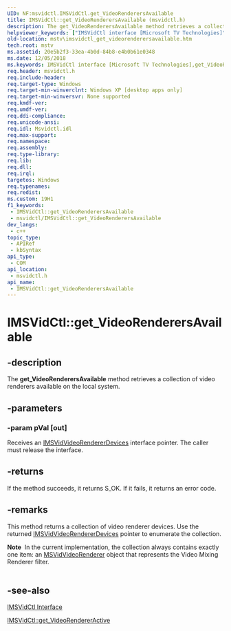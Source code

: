 ```yaml
---
UID: NF:msvidctl.IMSVidCtl.get_VideoRenderersAvailable
title: IMSVidCtl::get_VideoRenderersAvailable (msvidctl.h)
description: The get_VideoRenderersAvailable method retrieves a collection of video renderers available on the local system.
helpviewer_keywords: ["IMSVidCtl interface [Microsoft TV Technologies]","get_VideoRenderersAvailable method","IMSVidCtl.get_VideoRenderersAvailable","IMSVidCtl::get_VideoRenderersAvailable","IMSVidCtlget_VideoRenderersAvailable","get_VideoRenderersAvailable","get_VideoRenderersAvailable method [Microsoft TV Technologies]","get_VideoRenderersAvailable method [Microsoft TV Technologies]","IMSVidCtl interface","mstv.imsvidctl_get_videorenderersavailable","msvidctl/IMSVidCtl::get_VideoRenderersAvailable"]
old-location: mstv\imsvidctl_get_videorenderersavailable.htm
tech.root: mstv
ms.assetid: 20e5b2f3-33ea-4b0d-84b8-e4b0b61e0348
ms.date: 12/05/2018
ms.keywords: IMSVidCtl interface [Microsoft TV Technologies],get_VideoRenderersAvailable method, IMSVidCtl.get_VideoRenderersAvailable, IMSVidCtl::get_VideoRenderersAvailable, IMSVidCtlget_VideoRenderersAvailable, get_VideoRenderersAvailable, get_VideoRenderersAvailable method [Microsoft TV Technologies], get_VideoRenderersAvailable method [Microsoft TV Technologies],IMSVidCtl interface, mstv.imsvidctl_get_videorenderersavailable, msvidctl/IMSVidCtl::get_VideoRenderersAvailable
req.header: msvidctl.h
req.include-header: 
req.target-type: Windows
req.target-min-winverclnt: Windows XP [desktop apps only]
req.target-min-winversvr: None supported
req.kmdf-ver: 
req.umdf-ver: 
req.ddi-compliance: 
req.unicode-ansi: 
req.idl: Msvidctl.idl
req.max-support: 
req.namespace: 
req.assembly: 
req.type-library: 
req.lib: 
req.dll: 
req.irql: 
targetos: Windows
req.typenames: 
req.redist: 
ms.custom: 19H1
f1_keywords:
 - IMSVidCtl::get_VideoRenderersAvailable
 - msvidctl/IMSVidCtl::get_VideoRenderersAvailable
dev_langs:
 - c++
topic_type:
 - APIRef
 - kbSyntax
api_type:
 - COM
api_location:
 - msvidctl.h
api_name:
 - IMSVidCtl::get_VideoRenderersAvailable
---
```


# IMSVidCtl::get_VideoRenderersAvailable


## -description

The <b>get_VideoRenderersAvailable</b> method retrieves a collection of video renderers available on the local system.

## -parameters

### -param pVal [out]

Receives an <a href="/previous-versions/windows/desktop/mstv/msvidvideorendererdevices">IMSVidVideoRendererDevices</a> interface pointer. The caller must release the interface.

## -returns

If the method succeeds, it returns S_OK. If it fails, it returns an error code.

## -remarks

This method returns a collection of video renderer devices. Use the returned <a href="/previous-versions/windows/desktop/mstv/msvidvideorendererdevices">IMSVidVideoRendererDevices</a> pointer to enumerate the collection.

<div class="alert"><b>Note</b>  In the current implementation, the collection always contains exactly one item: an <a href="/previous-versions/windows/desktop/legacy/dd695138(v=vs.85)">MSVidVideoRenderer</a> object that represents the Video Mixing Renderer filter.</div>
<div> </div>

## -see-also

<a href="/previous-versions/windows/desktop/mstv/msvidctl">IMSVidCtl Interface</a>



<a href="/previous-versions/windows/desktop/api/msvidctl/nf-msvidctl-imsvidctl-get_videorendereractive">IMSVidCtl::get_VideoRendererActive</a>

